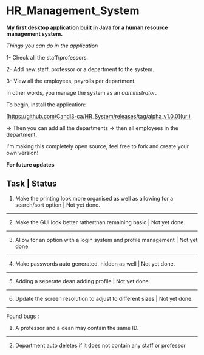 # HR_Management_System

**My first desktop application built in Java for a human resource management system.**

*Things you can do in the application*

1- Check all the staff/professors.

2- Add new staff, professor or a department to the system.

3- View all the employees, payrolls per department.



in other words, you manage the system as an *administrator*.


To begin, install the application:

  [https://github.com/Candl3-ca/HR_System/releases/tag/alpha_v1.0.0](url)

-> Then you can add all the departments -> then all employees in the department.


I'm making this completely open source, feel free to fork and create your own version!




**For future updates**

Task | Status
------------------------------------------------------------------
1) Make the printing look more organised as well as allowing for a search/sort option | Not yet done.
------------------------------------------------------------------
2) Make the GUI look better ratherthan remaining basic | Not yet done.   
-----------------------------------------------------------------
3) Allow for an option with a login system and profile management | Not yet done.
------------------------------------------------------------------
4) Make passwords auto generated, hidden as well | Not yet done.
------------------------------------------------------------------
5) Adding a seperate dean adding profile | Not yet done.
------------------------------------------------------------------
6) Update the screen resolution to adjust to different sizes | Not yet done.
------------------------------------------------------------------









Found bugs : 

1) A professor and a dean may contain the same ID.
------------------------------------------------------------------
2) Department auto deletes if it does not contain any staff or professor
